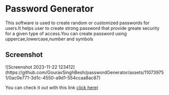 <h1>Password Generator</h1>
<p>This software is used to create random or customized passwords for users.It helps user to create strong password that provide greate security for a given type of access.You can create password using uppercae,lowercase,number and symbols</p>

<h2>Screenshot</h2>
![Screenshot 2023-11-22 123412](https://github.com/GouravSinghBesh/passwordGenerator/assets/110739751/0ac0e771-3d1c-4550-a9d1-554ccaa8ac87)


<p>You can check it out with this link <a href="password-generator-rodhc0qig-gouravsinghbesh.vercel.app">click here</a>)<p/>
